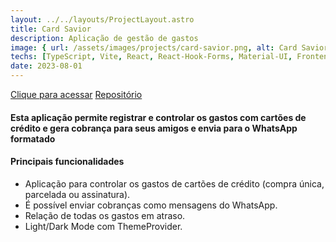 ```yaml
---
layout: ../../layouts/ProjectLayout.astro
title: Card Savior
description: Aplicação de gestão de gastos
image: { url: /assets/images/projects/card-savior.png, alt: Card Savior }
techs: [TypeScript, Vite, React, React-Hook-Forms, Material-UI, Frontend]
date: 2023-08-01
---
```


[Clique para acessar](https://cardsavior.jhonatec.dev/ "Card Savior") [Repositório](https://github.com/jhonatec-dev/card-savior "GitHub")

#### Esta aplicação permite registrar e controlar os gastos com cartões de crédito e gera cobrança para seus amigos e envia para o WhatsApp formatado

#### Principais funcionalidades

- Aplicação para controlar os gastos de cartões de crédito (compra única, parcelada ou assinatura).
- É possível enviar cobranças como mensagens do WhatsApp.
- Relação de todas os gastos em atraso.
- Light/Dark Mode com ThemeProvider.
